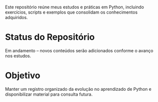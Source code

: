 
Este repositório reúne meus estudos e práticas em Python, incluindo exercícios, scripts e exemplos que consolidam os conhecimentos adquiridos.

# Status do Repositório

Em andamento – novos conteúdos serão adicionados conforme o avanço nos estudos.

# Objetivo

Manter um registro organizado da evolução no aprendizado de Python e disponibilizar material para consulta futura.
